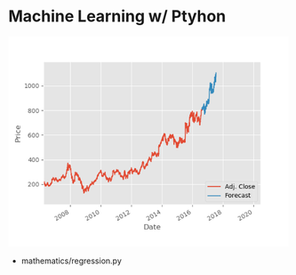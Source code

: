 # Machine Learning w/ Ptyhon
![regression_google_data](/screenshots/regression_google_data.png?raw=true "regression_google_data")
* mathematics/regression.py
